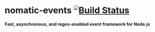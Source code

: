 # nomatic-events [![Build Status](https://travis-ci.org/bdfoster/nomatic-events.svg?branch=master)](https://travis-ci.org/bdfoster/nomatic-events) #

#### Fast, asynchronous, and regex-enabled event framework for Node.js ####

